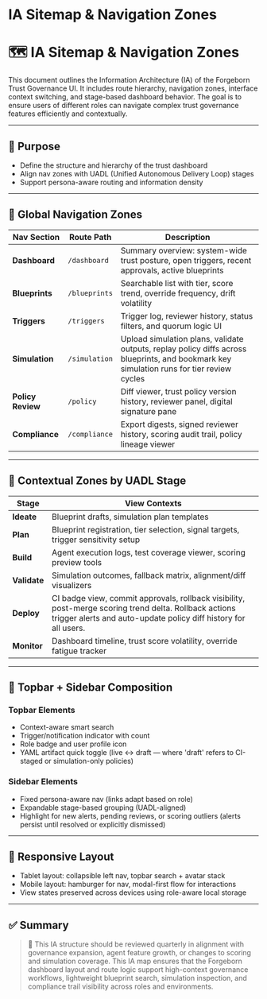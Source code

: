 # IA Sitemap & Navigation Zones

# 🗺️  IA Sitemap & Navigation Zones

This document outlines the Information Architecture (IA) of the Forgeborn Trust Governance UI. It includes route hierarchy, navigation zones, interface context switching, and stage-based dashboard behavior. The goal is to ensure users of different roles can navigate complex trust governance features efficiently and contextually.

---

## 🎯 Purpose

- Define the structure and hierarchy of the trust dashboard
- Align nav zones with UADL (Unified Autonomous Delivery Loop) stages
- Support persona-aware routing and information density

---

## 🧭 Global Navigation Zones

| Nav Section | Route Path | Description |
| --- | --- | --- |
| **Dashboard** | `/dashboard` | Summary overview: system-wide trust posture, open triggers, recent approvals, active blueprints |
| **Blueprints** | `/blueprints` | Searchable list with tier, score trend, override frequency, drift volatility |
| **Triggers** | `/triggers` | Trigger log, reviewer history, status filters, and quorum logic UI |
| **Simulation** | `/simulation` | Upload simulation plans, validate outputs, replay policy diffs across blueprints, and bookmark key simulation runs for tier review cycles |
| **Policy Review** | `/policy` | Diff viewer, trust policy version history, reviewer panel, digital signature pane |
| **Compliance** | `/compliance` | Export digests, signed reviewer history, scoring audit trail, policy lineage viewer |

---

## 🔁 Contextual Zones by UADL Stage

| Stage | View Contexts |
| --- | --- |
| **Ideate** | Blueprint drafts, simulation plan templates |
| **Plan** | Blueprint registration, tier selection, signal targets, trigger sensitivity setup |
| **Build** | Agent execution logs, test coverage viewer, scoring preview tools |
| **Validate** | Simulation outcomes, fallback matrix, alignment/diff visualizers |
| **Deploy** | CI badge view, commit approvals, rollback visibility, post-merge scoring trend delta. Rollback actions trigger alerts and auto-update policy diff history for all users. |
| **Monitor** | Dashboard timeline, trust score volatility, override fatigue tracker |

---

## 🧩 Topbar + Sidebar Composition

### Topbar Elements

- Context-aware smart search
- Trigger/notification indicator with count
- Role badge and user profile icon
- YAML artifact quick toggle (live ↔ draft — where 'draft' refers to CI-staged or simulation-only policies)

### Sidebar Elements

- Fixed persona-aware nav (links adapt based on role)
- Expandable stage-based grouping (UADL-aligned)
- Highlight for new alerts, pending reviews, or scoring outliers (alerts persist until resolved or explicitly dismissed)

---

## 📱 Responsive Layout

- Tablet layout: collapsible left nav, topbar search + avatar stack
- Mobile layout: hamburger for nav, modal-first flow for interactions
- View states preserved across devices using role-aware local storage

---

## ✅ Summary

> 🔁 This IA structure should be reviewed quarterly in alignment with governance expansion, agent feature growth, or changes to scoring and simulation coverage.
This IA map ensures that the Forgeborn dashboard layout and route logic support high-context governance workflows, lightweight blueprint search, simulation inspection, and compliance trail visibility across roles and environments.
>
